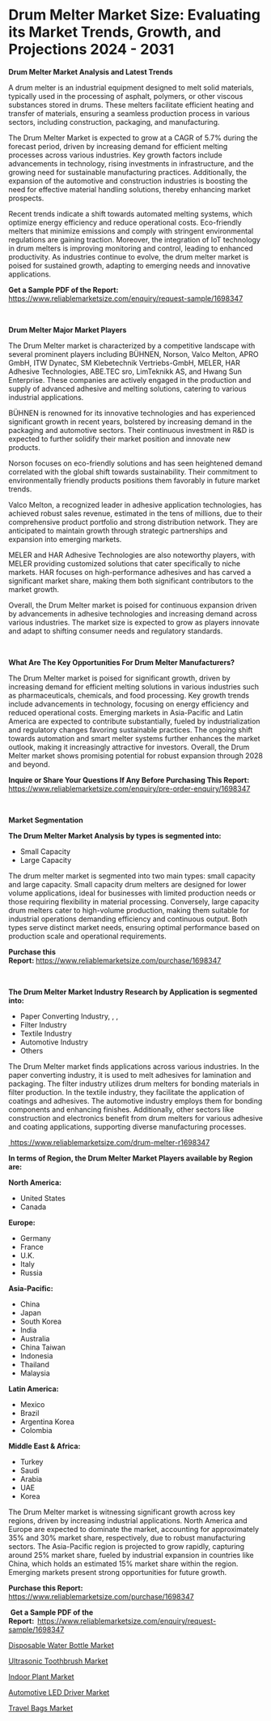 <p><h1>Drum Melter Market Size: Evaluating its Market Trends, Growth, and Projections 2024 - 2031</h1></p><p><strong>Drum Melter Market Analysis and Latest Trends</strong></p>
<p><p>A drum melter is an industrial equipment designed to melt solid materials, typically used in the processing of asphalt, polymers, or other viscous substances stored in drums. These melters facilitate efficient heating and transfer of materials, ensuring a seamless production process in various sectors, including construction, packaging, and manufacturing.</p><p>The Drum Melter Market is expected to grow at a CAGR of 5.7% during the forecast period, driven by increasing demand for efficient melting processes across various industries. Key growth factors include advancements in technology, rising investments in infrastructure, and the growing need for sustainable manufacturing practices. Additionally, the expansion of the automotive and construction industries is boosting the need for effective material handling solutions, thereby enhancing market prospects.</p><p>Recent trends indicate a shift towards automated melting systems, which optimize energy efficiency and reduce operational costs. Eco-friendly melters that minimize emissions and comply with stringent environmental regulations are gaining traction. Moreover, the integration of IoT technology in drum melters is improving monitoring and control, leading to enhanced productivity. As industries continue to evolve, the drum melter market is poised for sustained growth, adapting to emerging needs and innovative applications.</p></p>
<p><strong>Get a Sample PDF of the Report:&nbsp;</strong> <a href="https://www.reliablemarketsize.com/enquiry/request-sample/1698347?utm_campaign=1186&utm_medium=2&utm_source=Github&utm_content=ia&utm_term=04102024&utm_id=drum-melter">https://www.reliablemarketsize.com/enquiry/request-sample/1698347</a></p>
<p>&nbsp;</p>
<p><strong>Drum Melter Major Market Players</strong></p>
<p><p>The Drum Melter market is characterized by a competitive landscape with several prominent players including BÜHNEN, Norson, Valco Melton, APRO GmbH, ITW Dynatec, SM Klebetechnik Vertriebs-GmbH, MELER, HAR Adhesive Technologies, ABE.TEC sro, LimTeknikk AS, and Hwang Sun Enterprise. These companies are actively engaged in the production and supply of advanced adhesive and melting solutions, catering to various industrial applications.</p><p>BÜHNEN is renowned for its innovative technologies and has experienced significant growth in recent years, bolstered by increasing demand in the packaging and automotive sectors. Their continuous investment in R&D is expected to further solidify their market position and innovate new products.</p><p>Norson focuses on eco-friendly solutions and has seen heightened demand correlated with the global shift towards sustainability. Their commitment to environmentally friendly products positions them favorably in future market trends.</p><p>Valco Melton, a recognized leader in adhesive application technologies, has achieved robust sales revenue, estimated in the tens of millions, due to their comprehensive product portfolio and strong distribution network. They are anticipated to maintain growth through strategic partnerships and expansion into emerging markets.</p><p>MELER and HAR Adhesive Technologies are also noteworthy players, with MELER providing customized solutions that cater specifically to niche markets. HAR focuses on high-performance adhesives and has carved a significant market share, making them both significant contributors to the market growth.</p><p>Overall, the Drum Melter market is poised for continuous expansion driven by advancements in adhesive technologies and increasing demand across various industries. The market size is expected to grow as players innovate and adapt to shifting consumer needs and regulatory standards.</p></p>
<p>&nbsp;</p>
<p><strong>What Are The Key Opportunities For Drum Melter Manufacturers?</strong></p>
<p><p>The Drum Melter market is poised for significant growth, driven by increasing demand for efficient melting solutions in various industries such as pharmaceuticals, chemicals, and food processing. Key growth trends include advancements in technology, focusing on energy efficiency and reduced operational costs. Emerging markets in Asia-Pacific and Latin America are expected to contribute substantially, fueled by industrialization and regulatory changes favoring sustainable practices. The ongoing shift towards automation and smart melter systems further enhances the market outlook, making it increasingly attractive for investors. Overall, the Drum Melter market shows promising potential for robust expansion through 2028 and beyond.</p></p>
<p><strong>Inquire or Share Your Questions If Any Before Purchasing This Report:</strong> <a href="https://www.reliablemarketsize.com/enquiry/pre-order-enquiry/1698347?utm_campaign=1186&utm_medium=2&utm_source=Github&utm_content=ia&utm_term=04102024&utm_id=drum-melter">https://www.reliablemarketsize.com/enquiry/pre-order-enquiry/1698347</a></p>
<p>&nbsp;</p>
<p><strong>Market Segmentation</strong></p>
<p><strong>The Drum Melter Market Analysis by types is segmented into:</strong></p>
<p><ul><li>Small Capacity</li><li>Large Capacity</li></ul></p>
<p><p>The drum melter market is segmented into two main types: small capacity and large capacity. Small capacity drum melters are designed for lower volume applications, ideal for businesses with limited production needs or those requiring flexibility in material processing. Conversely, large capacity drum melters cater to high-volume production, making them suitable for industrial operations demanding efficiency and continuous output. Both types serve distinct market needs, ensuring optimal performance based on production scale and operational requirements.</p></p>
<p><strong>Purchase this Report:&nbsp;</strong><a href="https://www.reliablemarketsize.com/purchase/1698347?utm_campaign=1186&utm_medium=2&utm_source=Github&utm_content=ia&utm_term=04102024&utm_id=drum-melter">https://www.reliablemarketsize.com/purchase/1698347</a></p>
<p>&nbsp;</p>
<p><strong>The Drum Melter Market Industry Research by Application is segmented into:</strong></p>
<p><ul><li>Paper Converting Industry, , ,</li><li>Filter Industry</li><li>Textile Industry</li><li>Automotive Industry</li><li>Others</li></ul></p>
<p><p>The Drum Melter market finds applications across various industries. In the paper converting industry, it is used to melt adhesives for lamination and packaging. The filter industry utilizes drum melters for bonding materials in filter production. In the textile industry, they facilitate the application of coatings and adhesives. The automotive industry employs them for bonding components and enhancing finishes. Additionally, other sectors like construction and electronics benefit from drum melters for various adhesive and coating applications, supporting diverse manufacturing processes.</p></p>
<p><a href="https://www.reliablemarketsize.com/drum-melter-r1698347?utm_campaign=1186&utm_medium=2&utm_source=Github&utm_content=ia&utm_term=04102024&utm_id=drum-melter">&nbsp;https://www.reliablemarketsize.com/drum-melter-r1698347</a></p>
<p><strong>In terms of Region, the Drum Melter Market Players available by Region are:</strong></p>
<p>
    <p> <strong> North America: </strong>
        <ul>
            <li>United States</li>
            <li>Canada</li>
        </ul>
        </p> 
    <p> <strong> Europe: </strong>
        <ul>
            <li>Germany</li>
            <li>France</li>
            <li>U.K.</li>
            <li>Italy</li>
            <li>Russia</li>
        </ul>
        </p> 
    <p> <strong> Asia-Pacific: </strong>
        <ul>
            <li>China</li>
            <li>Japan</li>
            <li>South Korea</li>
            <li>India</li>
            <li>Australia</li>
            <li>China Taiwan</li>
            <li>Indonesia</li>
            <li>Thailand</li>
            <li>Malaysia</li>
        </ul>
        </p> 
    <p> <strong> Latin America: </strong>
        <ul>
            <li>Mexico</li>
            <li>Brazil</li>
            <li>Argentina Korea</li>
            <li>Colombia</li>
        </ul>
        </p> 
    <p> <strong> Middle East & Africa: </strong>
        <ul>
            <li>Turkey</li>
            <li>Saudi</li>
            <li>Arabia</li>
            <li>UAE</li>
            <li>Korea</li>
        </ul>
    </p>
    </p>
<p><p>The Drum Melter market is witnessing significant growth across key regions, driven by increasing industrial applications. North America and Europe are expected to dominate the market, accounting for approximately 35% and 30% market share, respectively, due to robust manufacturing sectors. The Asia-Pacific region is projected to grow rapidly, capturing around 25% market share, fueled by industrial expansion in countries like China, which holds an estimated 15% market share within the region. Emerging markets present strong opportunities for future growth.</p></p>
<p><strong>Purchase this Report: </strong><a href="https://www.reliablemarketsize.com/purchase/1698347?utm_campaign=1186&utm_medium=2&utm_source=Github&utm_content=ia&utm_term=04102024&utm_id=drum-melter">https://www.reliablemarketsize.com/purchase/1698347</a></p>
<p>&nbsp;<strong>Get a Sample PDF of the Report:&nbsp;&nbsp;</strong><a href="https://www.reliablemarketsize.com/enquiry/request-sample/1698347?utm_campaign=1186&utm_medium=2&utm_source=Github&utm_content=ia&utm_term=04102024&utm_id=drum-melter">https://www.reliablemarketsize.com/enquiry/request-sample/1698347</a></p>
<p><strong></strong></p>
<p><p><a href="https://www.linkedin.com/pulse/global-disposable-water-bottle-market-focus-product-type-metal-k8fif?utm_campaign=1186&utm_medium=2&utm_source=Github&utm_content=ia&utm_term=04102024&utm_id=drum-melter">Disposable Water Bottle Market</a></p><p><a href="https://www.linkedin.com/pulse/market-dynamics-future-trends-global-ultrasonic-toothbrush-z7nzf?utm_campaign=1186&utm_medium=2&utm_source=Github&utm_content=ia&utm_term=04102024&utm_id=drum-melter">Ultrasonic Toothbrush Market</a></p><p><a href="https://www.linkedin.com/pulse/global-perspectives-indoor-plant-market-trends-forecast-2024-nkftf?utm_campaign=1186&utm_medium=2&utm_source=Github&utm_content=ia&utm_term=04102024&utm_id=drum-melter">Indoor Plant Market</a></p><p><a href="https://www.linkedin.com/pulse/global-automotive-led-driver-market-trends-innovations-ugv8e?utm_campaign=1186&utm_medium=2&utm_source=Github&utm_content=ia&utm_term=04102024&utm_id=drum-melter">Automotive LED Driver Market</a></p><p><a href="https://www.linkedin.com/pulse/travel-bags-market-trends-insights-type-application-analysis-gqqdf?utm_campaign=1186&utm_medium=2&utm_source=Github&utm_content=ia&utm_term=04102024&utm_id=drum-melter">Travel Bags Market</a></p></p>